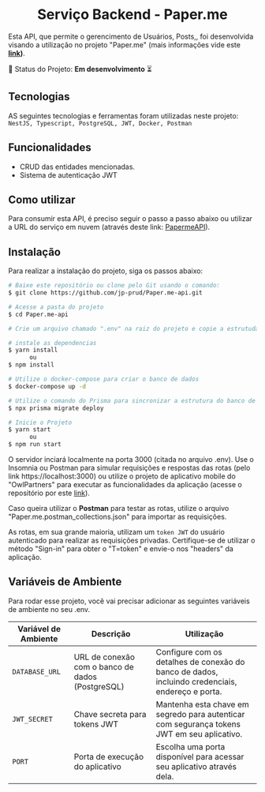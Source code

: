<h1 align="center">Serviço Backend - Paper.me</h1>

Esta API, que permite o gerencimento de Usuários, Posts,, foi desenvolvida visando a utilização no projeto "Paper.me" (mais informações vide este **[link](https://link-da-documentação))**.

📌 Status do Projeto: **Em desenvolvimento** ⏳

## Tecnologias

AS seguintes tecnologias e ferramentas foram utilizadas neste projeto: `NestJS, Typescript, PostgreSQL, JWT, Docker, Postman`

## Funcionalidades

- CRUD das entidades mencionadas.
- Sistema de autenticação JWT

## Como utilizar

Para consumir esta API, é preciso seguir o passo a passo abaixo ou utilizar a URL do serviço em nuvem  (através deste link: [PapermeAPI](https://google.com)).
## Instalação

Para realizar a instalação do projeto, siga os passos abaixo:

```bash
# Baixe este repositório ou clone pelo Git usando o comando:
$ git clone https://github.com/jp-prud/Paper.me-api.git

# Acesse a pasta do projeto
$ cd Paper.me-api

# Crie um arquivo chamado ".env" na raiz do projeto e copie a estrutuda do arquivo ".env.example" e coloque os seus respectivos dados

# instale as dependencias
$ yarn install
      ou
$ npm install

# Utilize o docker-compose para criar o banco de dados
$ docker-compose up -d

# Utilize o comando do Prisma para sincronizar a estrutura do banco de dados
$ npx prisma migrate deploy

# Inicie o Projeto
$ yarn start
      ou
$ npm run start
```

O servidor inciará localmente na porta 3000 (citada no arquivo .env). Use o Insomnia ou Postman para simular requisições e respostas das rotas (pelo link https://localhost:3000) ou utilize o projeto de aplicativo mobile do "OwlPartners" para executar as funcionalidades da aplicação (acesse o repositório por este [link](https://github.com/jp-prud/Paper.me)).

Caso queira utilizar o **Postman** para testar as rotas, utilize o arquivo "Paper.me.postman_collections.json" para importar as requisições.

As rotas, em sua grande maioria, utilizam um `token JWT` do usuário autenticado para realizar as requisições privadas. Certifique-se de utilizar o método "Sign-in" para obter o "T=token" e envie-o nos "headers" da aplicação.

## Variáveis de Ambiente

Para rodar esse projeto, você vai precisar adicionar as seguintes variáveis de ambiente no seu .env.

| Variável de Ambiente | Descrição                                       | Utilização                                                                                       |
|-----------------------|-------------------------------------------------|--------------------------------------------------------------------------------------------------|
| `DATABASE_URL`       | URL de conexão com o banco de dados (PostgreSQL)| Configure com os detalhes de conexão do banco de dados, incluindo credenciais, endereço e porta. |
| `JWT_SECRET`         | Chave secreta para tokens JWT                    | Mantenha esta chave em segredo para autenticar com segurança tokens JWT em seu aplicativo.     |
| `PORT`               | Porta de execução do aplicativo                 | Escolha uma porta disponível para acessar seu aplicativo através dela.                           |



